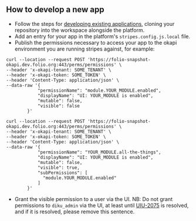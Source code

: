 ## How to develop a new app

* Follow the steps for [developing existing applications](app-dev-existing.md), cloning your repository into the workspace alongside the platform.
* Add an entry for your app in the platform's `stripes.config.js.local` file.
* Publish the permissions necessary to access your app to the okapi environment you are running stripes against, for example:
```
curl --location --request POST 'https://folio-snapshot-okapi.dev.folio.org:443/perms/permissions' \
--header 'x-okapi-tenant: SOME_TENANT' \
--header 'x-okapi-token: SOME_TOKEN' \
--header 'Content-Type: application/json' \
--data-raw '{
            "permissionName": "module.YOUR_MODULE.enabled",
            "displayName": "UI: YOUR_MODULE is enabled",
            "mutable": false,
            "visible": false
        }'

curl --location --request POST 'https://folio-snapshot-okapi.dev.folio.org:443/perms/permissions' \
--header 'x-okapi-tenant: SOME_TENANT' \
--header 'x-okapi-token: SOME_TOKEN' \
--header 'Content-Type: application/json' \
--data-raw '{
            "permissionName": "YOUR_MODULE.all-the-things",
            "displayName": "UI: YOUR_MODULE is enabled",
            "mutable": false,
            "visible": true,
            "subPermissions": [
              "module.YOUR_MODULE.enabled"
            ]
        }'
```
* Grant the visible permission to a user via the UI. NB: Do not grant permissions to `diku_admin` via the UI, at least until [UIU-2075](https://issues.folio.org/browse/UIU-2075) is resolved, and if it is resolved, please remove this sentence.